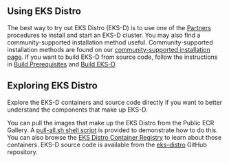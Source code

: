 ## Using EKS Distro 

The best way to try out EKS Distro (EKS-D) is to use one of the
[Partners](../users/install/partners.md) procedures to install and start an EKS-D cluster.
You may also find a community-supported installation method useful. Community-supported 
installation methods are found on our
[community-supported installation page](../users/install/index.md).
If you want to build EKS-D from source code, follow the instructions
in [Build Prerequisites](build-prerequisites.md) and [Build EKS-D](build.md).

## Exploring EKS Distro

Explore the EKS-D containers and source code directly if you want to better
understand the components that make up EKS-D.

You can pull the images that make up the EKS Distro from the Public ECR Gallery.
A [pull-all.sh shell
script](https://github.com/aws/eks-distro/blob/main/development/pull-all.sh) is
provided to demonstrate how to do this. You can also browse the 
[EKS Distro Container Registry](https://gallery.ecr.aws/eks-distro) to learn
about those containers. EKS-D source code is available from the
[eks-distro](https://github.com/aws/eks-distro) GitHub repository.
